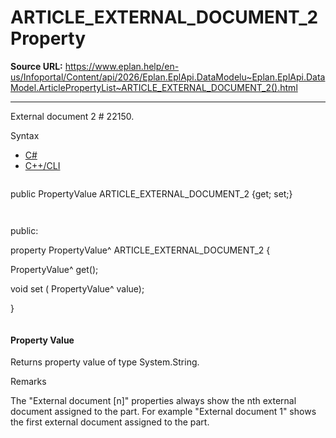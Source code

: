 # ARTICLE_EXTERNAL_DOCUMENT_2 Property

**Source URL:** https://www.eplan.help/en-us/Infoportal/Content/api/2026/Eplan.EplApi.DataModelu~Eplan.EplApi.DataModel.ArticlePropertyList~ARTICLE_EXTERNAL_DOCUMENT_2().html

---

External document 2 # 22150.

Syntax

- [C#](#i-syntax-CS)
- [C++/CLI](#i-syntax-CPP2005)

```
```
public PropertyValue ARTICLE_EXTERNAL_DOCUMENT_2 {get; set;}
```
```

```
```
public:

property PropertyValue^ ARTICLE_EXTERNAL_DOCUMENT_2 {

   PropertyValue^ get();

   void set (    PropertyValue^ value);

}
```
```

#### Property Value

Returns property value of type System.String.

Remarks

The "External document [n]" properties always show the nth external document assigned to the part. For example "External document 1" shows the first external document assigned to the part.
